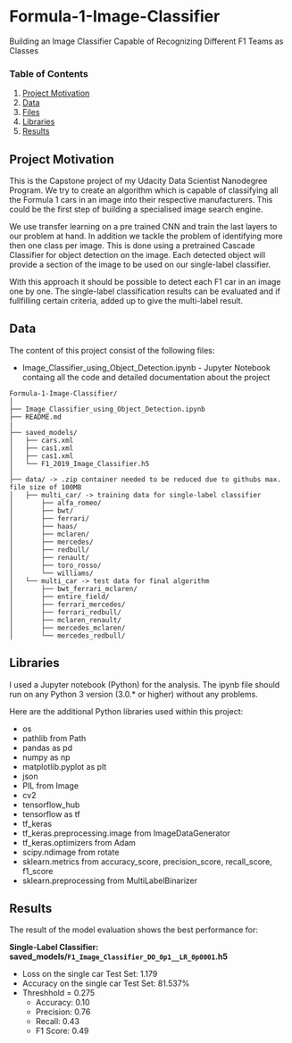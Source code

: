 # Formula-1-Image-Classifier
Building an Image Classifier Capable of Recognizing Different F1 Teams as Classes

### Table of Contents
 
1. [Project Motivation](#motivation)
2. [Data](#data)
3. [Files](#files)
4. [Libraries](#libraries)
5. [Results](#results)

## Project Motivation <a name="motivation"></a>

This is the Capstone project of my Udacity Data Scientist Nanodegree Program. We try to create an algorithm which is capable of classifying all the Formula 1 cars in an image into their respective manufacturers. This could be the first step of building a specialised image search engine.

We use transfer learning on a pre trained CNN and train the last layers to our problem at hand. In addition we tackle the problem of identifying more then one class per image. This is done using a pretrained Cascade Classifier for object detection on the image. Each detected object will provide a section of the image to be used on our single-label classifier.

With this approach it should be possible to detect each F1 car in an image one by one. The single-label classification results can be evaluated and if fullfilling certain criteria, added up to give the multi-label result.

## Data <a name="data"></a>
The content of this project consist of the following files:
<ul>
  <li>Image_Classifier_using_Object_Detection.ipynb - Jupyter Notebook containg all the code and detailed documentation about the project
</ul>

```
Formula-1-Image-Classifier/
│
├── Image_Classifier_using_Object_Detection.ipynb
├── README.md
|
├── saved_models/
│   ├── cars.xml
│   ├── cas1.xml
│   ├── cas1.xml
│   └── F1_2019_Image_Classifier.h5
│
├── data/ -> .zip container needed to be reduced due to githubs max. file size of 100MB
│   ├── multi_car/ -> training data for single-label classifier
│       ├── alfa_romeo/
│       ├── bwt/
│       ├── ferrari/
│       ├── haas/
│       ├── mclaren/
│       ├── mercedes/
│       ├── redbull/
│       ├── renault/
│       ├── toro_rosso/
│       └── williams/
│   └── multi_car -> test data for final algorithm
│       ├── bwt_ferrari_mclaren/
│       ├── entire_field/
│       ├── ferrari_mercedes/
│       ├── ferrari_redbull/
│       ├── mclaren_renault/
│       ├── mercedes_mclaren/
│       └── mercedes_redbull/
```

## Libraries <a name="libraries"></a>

I used a Jupyter notebook (Python) for the analysis. The ipynb file should run on any Python 3 version (3.0.* or higher) without any problems.</br>

Here are the additional Python libraries used within this project:

<ul>
  <li>os</li>
  <li>pathlib from Path</li>
  <li>pandas as pd</li>
  <li>numpy as np</li>
  <li>matplotlib.pyplot as plt</li>
  <li>json</li>
  <li>PIL from Image</li>
  <li>cv2</li>
  <li>tensorflow_hub</li>
  <li>tensorflow as tf</li>
  <li>tf_keras</li>
  <li>tf_keras.preprocessing.image from ImageDataGenerator</li>
  <li>tf_keras.optimizers from Adam</li>
  <li>scipy.ndimage from rotate</li>
  <li>sklearn.metrics from accuracy_score, precision_score, recall_score, f1_score</li>
  <li>sklearn.preprocessing from MultiLabelBinarizer</li>
</ul>

## Results <a name="results"></a>


The result of the model evaluation shows the best performance for:

**Single-Label Classifier: saved_models/`F1_Image_Classifier_DO_0p1__LR_0p0001`.h5**
- Loss on the single car Test Set: 1.179
- Accuracy on the single car Test Set: 81.537%
- Threshhold = 0.275
    - Accuracy: 0.10
    - Precision: 0.76
    - Recall: 0.43
    - F1 Score: 0.49
